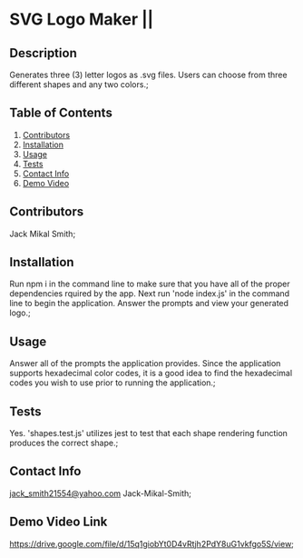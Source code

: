 # SVG Logo Maker || 

  ## Description
  Generates three (3) letter logos as .svg files. Users can choose from three different shapes and any two colors.;

  ## Table of Contents
  1. [Contributors](#contributors)
  2. [Installation](#installation)
  3. [Usage](#usage)
  4. [Tests](#tests)
  5. [Contact Info](#contact)
  6. [Demo Video](#demo-video-link)

  ## Contributors
  Jack Mikal Smith;

  ## Installation
  Run npm i in the command line to make sure that you have all of the proper dependencies rquired by the app. Next run 'node index.js' in the command line to begin the application. Answer the prompts and view your generated logo.;

  ## Usage
  Answer all of the prompts the application provides. Since the application supports hexadecimal color codes, it is a good idea to find the hexadecimal codes you wish to use prior to running the application.;

  ## Tests
  Yes. 'shapes.test.js' utilizes jest to test that each shape rendering function produces the correct shape.;

  ## Contact Info
  jack_smith21554@yahoo.com Jack-Mikal-Smith;

  ## Demo Video Link
  https://drive.google.com/file/d/15q1giobYt0D4vRtjh2PdY8uG1vkfgo5S/view;
